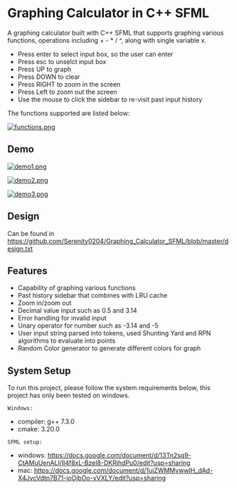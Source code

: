 
# Graphing Calculator in C++ SFML

A graphing calculator built with C++ SFML that supports graphing various functions, 
operations including + - * / ^, along with single variable x.

- Press enter to select input box, so the user can enter
- Press esc to unselct input box
- Press UP to graph 
- Press DOWN to clear
- Press RIGHT to zoom in the screen
- Press Left to zoom out the screen
- Use the mouse to click the sidebar to re-visit past input history

The functions supported are listed below:





[![functions.png](https://i.postimg.cc/C5Hnm0cL/functions.png)](https://postimg.cc/sGx2gkFt)


## Demo

[![demo1.png](https://i.postimg.cc/CxJt9fRb/demo1.png)](https://postimg.cc/BjLMKbcv)

[![demo2.png](https://i.postimg.cc/x1jpGT68/demo2.png)](https://postimg.cc/SJ5GkqFb)

[![demo3.png](https://i.postimg.cc/XNwsTyhX/demo3.png)](https://postimg.cc/SjxL9jmp)




## Design
Can be found in 
https://github.com/Serenity0204/Graphing_Calculator_SFML/blob/master/design.txt





## Features

- Capability of graphing various functions
- Past history sidebar that combines with LRU cache
- Zoom in/zoom out
- Decimal value input such as 0.5 and 3.14
- Error handling for invalid input
- Unary operator for number such as -3.14 and -5
- User input string parsed into tokens, used Shunting Yard and RPN algorithms to evaluate into points
- Random Color generator to generate different colors for graph


## System Setup

To run this project, please follow the system requirements below, this project has only been tested on windows.


`Windows: `
  - compiler: g++ 7.3.0 
  - cmake: 3.20.0

`SFML setup: `
  - windows: https://docs.google.com/document/d/13Tn2sq9-CtAMuUenALlj1l4f8xL-BzeI8-DKRjhdPu0/edit?usp=sharing
  - mac: https://docs.google.com/document/d/1ujZWMMvwwIH_dAd-X4JvcVdtn7B71-joOjbOo-vVXLY/edit?usp=sharing

